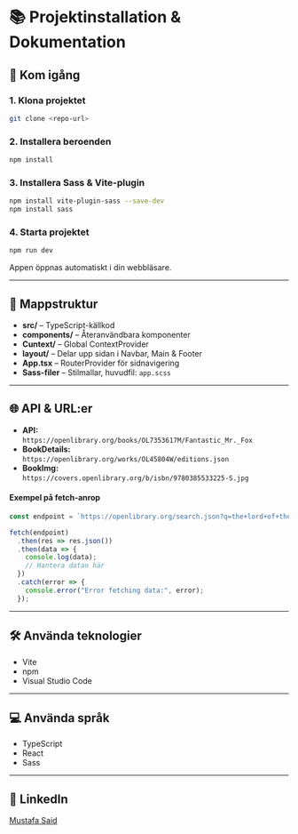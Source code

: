 # 📚 Projektinstallation & Dokumentation

## 🚀 Kom igång

### 1. Klona projektet
```bash
git clone <repo-url>
```

### 2. Installera beroenden
```bash
npm install
```

### 3. Installera Sass & Vite-plugin
```bash
npm install vite-plugin-sass --save-dev
npm install sass
```

### 4. Starta projektet
```bash
npm run dev
```
Appen öppnas automatiskt i din webbläsare.

---

## 📁 Mappstruktur

- **src/** – TypeScript-källkod
- **components/** – Återanvändbara komponenter
- **Cuntext/** – Global ContextProvider
- **layout/** – Delar upp sidan i Navbar, Main & Footer
- **App.tsx** – RouterProvider för sidnavigering
- **Sass-filer** – Stilmallar, huvudfil: `app.scss`

---

## 🌐 API & URL:er

- **API:**  
  `https://openlibrary.org/books/OL7353617M/Fantastic_Mr._Fox`
- **BookDetails:**  
  `https://openlibrary.org/works/OL45804W/editions.json`
- **BookImg:**  
  `https://covers.openlibrary.org/b/isbn/9780385533225-S.jpg`

#### Exempel på fetch-anrop
```typescript
const endpoint = `https://openlibrary.org/search.json?q=the+lord+of+the+rings`;

fetch(endpoint)
  .then(res => res.json())
  .then(data => {
    console.log(data);
    // Hantera datan här
  })
  .catch(error => {
    console.error("Error fetching data:", error);
  });
```

---

## 🛠️ Använda teknologier

- Vite
- npm
- Visual Studio Code

---

## 💻 Använda språk

- TypeScript
- React
- Sass

---

## 🔗 LinkedIn

[Mustafa Said](https://www.linkedin.com/in/mustafa-said-b6b164198/)
